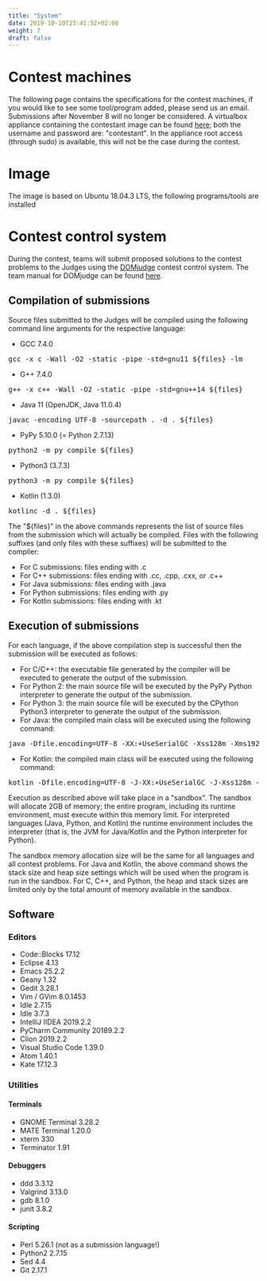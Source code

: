 ```yaml
---
title: "System"
date: 2019-10-10T23:41:52+02:00
weight: 7
draft: false
---
```

# Contest machines
The following page contains the specifications for the contest machines, if you would like to see some tool/program added, please send us an email. Submissions after November 8 will no longer be considered. A virtualbox appliance containing the contestant image can be found [here](https://s3.eu-central-1.amazonaws.com/nwerc/ib2.ova); both the username and password are: "contestant". In the appliance root access (through sudo) is available, this will not be the case during the contest.

# Image
The image is based on Ubuntu 18.04.3 LTS, the following programs/tools are installed
# Contest control system
During the contest, teams will submit proposed solutions to the contest problems to the Judges using the [DOMjudge](https://www.domjudge.org) contest control system. The team manual for DOMjudge can be found [here](/files/team-manual.pdf).
## Compilation of submissions
Source files submitted to the Judges will be compiled using the following command line arguments for the respective language:

* GCC 7.4.0 
<pre>gcc -x c -Wall -O2 -static -pipe -std=gnu11 ${files} -lm</pre>
* G++ 7.4.0 
<pre>g++ -x c++ -Wall -O2 -static -pipe -std=gnu++14 ${files}</pre>
* Java 11 (OpenJDK, Java 11.0.4) 
<pre>javac -encoding UTF-8 -sourcepath . -d . ${files}</pre>
* PyPy 5.10.0 (= Python 2.7.13)
<pre>python2 -m py_compile ${files}</pre>
* Python3 (3.7.3) 
<pre>python3 -m py_compile ${files}</pre>
* Kotlin (1.3.0)
<pre>kotlinc -d . ${files}</pre>

The "${files}" in the above commands represents the list of source files from the submission which will actually be compiled. Files with the following suffixes (and only files with these suffixes) will be submitted to the compiler:

* For C submissions: files ending with .c
* For C++ submissions: files ending with .cc, .cpp, .cxx, or .c++
* For Java submissions: files ending with .java
* For Python submissions: files ending with .py
* For Kotlin submissions: files ending with .kt

## Execution of submissions

For each language, if the above compilation step is successful then the submission will be executed as follows:

* For C/C++:  the executable file generated by the compiler will be executed to generate the output of the submission.  
* For Python 2: the main source file will be executed by the PyPy Python interpreter to generate the output of the submission.
* For Python 3: the main source file will be executed by the CPython Python3 interpreter to generate the output of the submission.
* For Java: the compiled main class will be executed using the following command:
<pre>java -Dfile.encoding=UTF-8 -XX:+UseSerialGC -Xss128m -Xms1920m -Xmx1920m</pre>

* For Kotlin: the compiled main class will be executed using the following command:
<pre>kotlin -Dfile.encoding=UTF-8 -J-XX:+UseSerialGC -J-Xss128m -J-Xms1920m -J-Xmx1920m</pre>

Execution as described above will take place in a "sandbox".  The sandbox will allocate 2GB of memory; the entire program, including its runtime environment, must execute within this memory limit.  For interpreted languages (Java, Python, and Kotlin) the runtime environment includes the interpreter (that is, the JVM for Java/Kotlin and the Python interpreter for Python).

The sandbox memory allocation size will be the same for all languages and all contest problems. For Java and Kotlin, the above command shows the stack size and heap size settings which will be used when the program is run in the sandbox. For C, C++, and Python, the heap and stack sizes are limited only by the total amount of memory available in the sandbox.

## Software
### Editors
* Code::Blocks 17.12
* Eclipse 4.13
* Emacs 25.2.2
* Geany 1.32
* Gedit 3.28.1
* Vim / GVim 8.0.1453
* Idle 2.7.15
* Idle 3.7.3
* IntelliJ IIDEA 2019.2.2
* PyCharm Community 20189.2.2
* Clion 2019.2.2
* Visual Studio Code 1.39.0
* Atom 1.40.1 
* Kate 17.12.3

### Utilities

#### Terminals
* GNOME Terminal 3.28.2
* MATE Terminal 1.20.0
* xterm 330
* Terminator 1.91

#### Debuggers
* ddd 3.3.12
* Valgrind 3.13.0
* gdb 8.1.0
* junit 3.8.2

#### Scripting
* Perl 5.26.1 (not as a submission language!)
* Python2 2.7.15
* Sed 4.4
* Git 2.17.1

